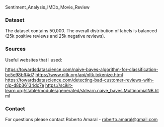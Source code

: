 Sentiment_Analysis_IMDb_Movie_Review

### Dataset
The dataset contains 50,000. The overall distribution of labels is balanced (25k positive reviews and 25k negative reviews). 

### Sources
Useful websites that I used:

https://towardsdatascience.com/naive-bayes-algorithm-for-classification-bc5e98bff4d7
https://www.nltk.org/api/nltk.tokenize.html
https://towardsdatascience.com/detecting-bad-customer-reviews-with-nlp-d8b36134dc7e
https://scikit-learn.org/stable/modules/generated/sklearn.naive_bayes.MultinomialNB.html

### Contact
For questions please contact Roberto Amaral - roberto.amaral@gmail.com
